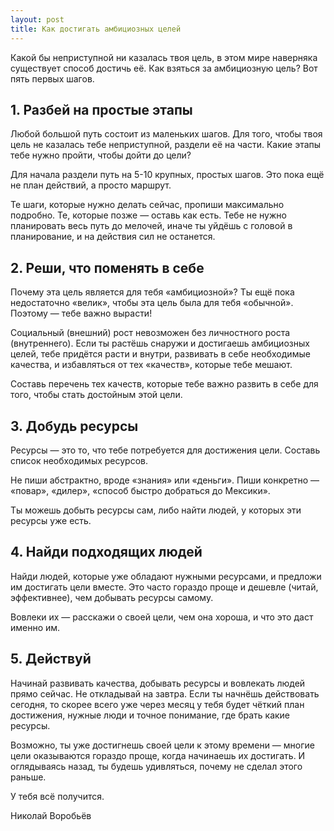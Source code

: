 ```yaml
---
layout: post
title: Как достигать амбициозных целей
---
```


Какой бы неприступной ни казалась твоя цель, в этом мире наверняка существует способ достичь её. Как взяться за амбициозную цель? Вот пять первых шагов.

## 1. Разбей на простые этапы

Любой большой путь состоит из маленьких шагов. Для того, чтобы твоя цель не казалась тебе неприступной, раздели её на части. Какие этапы тебе нужно пройти, чтобы дойти до цели?

Для начала раздели путь на 5-10 крупных, простых шагов. Это пока ещё не план действий, а просто маршрут.

Те шаги, которые нужно делать сейчас, пропиши максимально подробно. Те, которые позже — оставь как есть. Тебе не нужно планировать весь путь до мелочей, иначе ты уйдёшь с головой в планирование, и на действия сил не останется.

## 2. Реши, что поменять в себе

Почему эта цель является для тебя «амбициозной»? Ты ещё пока недостаточно «велик», чтобы эта цель была для тебя «обычной». Поэтому — тебе важно вырасти!

Социальный (внешний) рост невозможен без личностного роста (внутреннего). Если ты растёшь снаружи и достигаешь амбициозных целей, тебе придётся расти и внутри, развивать в себе необходимые качества, и избавляться от тех «качеств», которые тебе мешают.

Составь перечень тех качеств, которые тебе важно развить в себе для того, чтобы стать достойным этой цели.

## 3. Добудь ресурсы

Ресурсы — это то, что тебе потребуется для достижения цели. Составь список необходимых ресурсов.

Не пиши абстрактно, вроде «знания» или «деньги». Пиши конкретно — «повар», «дилер», «способ быстро добраться до Мексики».

Ты можешь добыть ресурсы сам, либо найти людей, у которых эти ресурсы уже есть.

## 4. Найди подходящих людей

Найди людей, которые уже обладают нужными ресурсами, и предложи им достигать цели вместе. Это часто гораздо проще и дешевле (читай, эффективнее), чем добывать ресурсы самому.

Вовлеки их — расскажи о своей цели, чем она хороша, и что это даст именно им. 

## 5. Действуй

Начинай развивать качества, добывать ресурсы и вовлекать людей прямо сейчас. Не откладывай на завтра. Если ты начнёшь действовать сегодня, то скорее всего уже через месяц у тебя будет чёткий план достижения, нужные люди и точное понимание, где брать какие ресурсы.

Возможно, ты уже достигнешь своей цели к этому времени — многие цели оказываются гораздо проще, когда начинаешь их достигать. И оглядываясь назад, ты будешь удивляться, почему не сделал этого раньше.

У тебя всё получится.

Николай Воробьёв